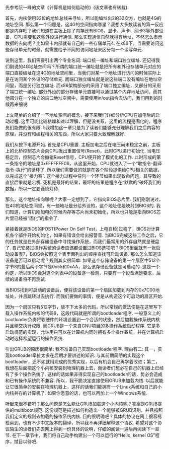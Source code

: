 先参考阮一峰的文章《计算机是如何启动的》(该文章也有转载)

首先，内核使用32位的地址总线来寻址，所以能编址出2的32次方，也就是4G的地址空间. 那么第一个问题是，这4G的空间指向哪里？我想大多数读者的第一反应都是内存吧？我们知道在主板上除了内存还有BIOS、显卡、声卡、网卡3等外部设备，CPU需要和这些外设进行通信. 那么实现通信自然就得有地址，不然怎么表示数据的去向呢？比如显卡内部就有自己的一些存储单元4. 在x86下，当需要访问这些存储单元的时候，就需要给予不同的访问地址来区分每一个读写单元. 

说到这里，我们需要引出两个专业名词: 端口统一编址和端口独立编址. 还记得我们刚说的4G地址空间吗？所谓的端口统一编址就是把所有和外设存储单元对应的端口直接编址在这4G的地址空间里，当我们对某一个地址进行访问的时候实际上是在访问某个外设的存储单元. 而端口独立编址就是说这些端口没有编址在地址空间里，而是另行独立编址. 而x86架构部分的采用了端口独立编址，又部分的采用了端口统一编址. 部分外设的部分存储单元直接可以通过某个内存地址访问，而其他部分在一个独立的端口地址空间中，需要使用in/out指令去访问，我们用到的时候再来细说. 

上文简单的介绍了一下地址空间的概念，接下来我们详细分析CPU在加电后的启动过程. 这里可能比较枯燥和难以理解，但是没关系，这里的流程是固化的，程序员们能做的很有限. 5我增加这一章只是为了读者们能够充分理解我们之后内容的原理，并没有和编程相关的东西，所以大家只要大致理解就好. 

我们从按下电源开始. 首先是CPU重置. 主板加电之后在电压尚未稳定之前，主板上的北桥控制芯片会向CPU发出重置信号(Reset)，此时CPU进行初始化. 当电压稳定后，控制芯片会撤销Reset信号，CPU便开始了模式化的工作. 此时形成的第一条指令的地址是0xFFFFFFF06，从这里开始，CPU就进入了一个“取指令-翻译指令-执行”的循环了. 所以我们需要做的就是在各个阶段提供给CPU相关的数据，以完成这个“接力赛”. 这个接力过程中任何一个环节如果出现致命问题，其导致的直接后果就是宕机. 死机是最好的结果，最坏的结果是程序在“默默的”破坏我们的数据，所以一定要谨慎对待. 

那么，这个地址指向哪呢？大家一定想到了，它指向BIOS芯片里. 我们刚刚说过，在4G的地址空间里，有一些地址是分给外设的，这个地址便是映射到BIOS的. 我们知道，计算机刚加电的时候内存等芯片尚未初始化，所以也只能是指向BIOS芯片里已经被“固化”的指令了. 

紧接着就是BIOS的POST(Power On Self Test，上电自检)过程了，BIOS对计算机各个部件开始初始化，如果有错误会给出报警音. 当BIOS完成这些工作之后，它的任务就是在外部存储设备中寻找操作系统，而我们最常用的外存自然就是硬盘了. 自己安装过操作系统的读者应该都设置过BIOS选项吧？BIOS里面就有一张启动设备表7，BIOS会按照这个表里面列出的顺序查找可启动设备. 那么怎么知道该设备是否可以启动呢？规则其实很简单: 如果这个存储设备的第一个扇区中512个字节8的最后两个字节是0x55和0xAA，那么该存储设备就是可启动的. 这是一个约定，所以BIOS会对这个列表中的设备逐一检测，只要有一个设备满足要求，后续的设备将不再测试. 

当BIOS找到可启动的设备后，便将该设备的第一个扇区加载到内存的0x7C00地址处，并且跳转过去执行. 而我们要做的事情，便是从构造这个可启动的扇区开始. 

因为一个扇区只有512字节，放不下太多的代码，所以常规的做法便是在这里写下载入操作系统内核的代码9，这段代码就是所谓的bootloader程序. 一般意义上的bootloader负责将软硬件的环境设置到一个合适的状态，然后加载操作系统内核并且移交执行权限. 而GRUB是一个来自GNU项目的多操作系统启动程序. 它是多启动规范的实现，允许用户可以在计算机内同时拥有多个操作系统，并在计算机启动时选择希望运行的操作系统. 

引出GRUB的原因很简单: 我不准备自己实现bootloader程序. 理由有二: 其一，实现bootloader牵扯太多在后期才要讲述的知识. 与其前期简陋的实现这个bootloader，还不如就用现成的优秀实现，以后有机会自己再学着改进；第二，我想在后面把这个小内核安装到物理机器上去，而读者们想必在自己的机器上已经有了多个操作系统了. 这样的话如果非得实现自己的bootloader的话，势必会造成和已有操作系统的不兼容. 所以，我干脆决定直接使用GRUB来加载内核. 以后就能让它很简单的安装在物理机器上，这样的话我们能拥有一个Linux系统和自己的小内核共存的计算机了. 如果你愿意的话，也可以再加上一个Windows系统. 

听起来很不错吧？那么问题是怎么能让GRUB加载这个小内核呢？答案是GRUB提供的multiboot规范. 这份规范是描述如何构造出一个能够被GRUB识别，并且按照我们定义的规则去加载的操作系统内核. 目的很明确吧？具体的协议在网上很容易检索到，也有不少中文版本的翻译，所以我不再详细解释这个协议. 希望对这个协议陌生的读者们先去网上得到一份具体的说明，仔细的阅读一遍后再阅读下一章节. 在下一章节中，我们将自己动手构建出一个可以运行的“Hello, kernel OS”程序，拭目以待吧. 